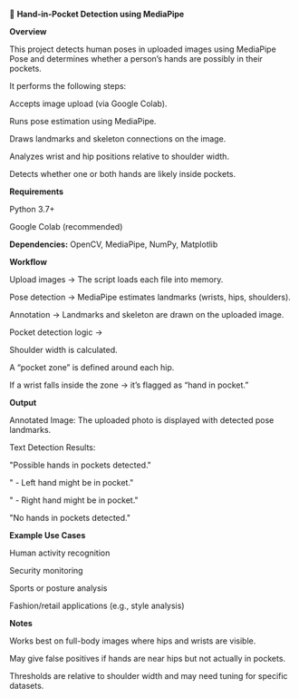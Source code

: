 

🧾 **Hand-in-Pocket Detection using MediaPipe**

**Overview**

This project detects human poses in uploaded images using MediaPipe Pose and determines whether a person’s hands are possibly in their pockets.

It performs the following steps:

Accepts image upload (via Google Colab).

Runs pose estimation using MediaPipe.

Draws landmarks and skeleton connections on the image.

Analyzes wrist and hip positions relative to shoulder width.

Detects whether one or both hands are likely inside pockets.

**Requirements**

Python 3.7+

Google Colab (recommended)

**Dependencies:** OpenCV, MediaPipe, NumPy, Matplotlib

**Workflow**

Upload images → The script loads each file into memory.

Pose detection → MediaPipe estimates landmarks (wrists, hips, shoulders).

Annotation → Landmarks and skeleton are drawn on the uploaded image.

Pocket detection logic →

Shoulder width is calculated.

A “pocket zone” is defined around each hip.

If a wrist falls inside the zone → it’s flagged as “hand in pocket.”

**Output**

Annotated Image: The uploaded photo is displayed with detected pose landmarks.

Text Detection Results:

"Possible hands in pockets detected."

" - Left hand might be in pocket."

" - Right hand might be in pocket."

"No hands in pockets detected."

**Example Use Cases**

Human activity recognition

Security monitoring

Sports or posture analysis

Fashion/retail applications (e.g., style analysis)

**Notes**

Works best on full-body images where hips and wrists are visible.

May give false positives if hands are near hips but not actually in pockets.

Thresholds are relative to shoulder width and may need tuning for specific datasets.
